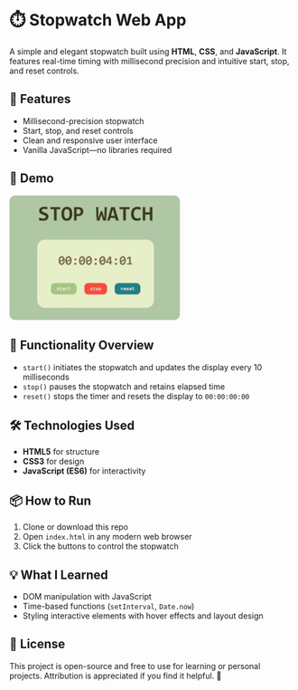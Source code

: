 # ⏱️ Stopwatch Web App

A simple and elegant stopwatch built using **HTML**, **CSS**, and **JavaScript**. It features real-time timing with millisecond precision and intuitive start, stop, and reset controls.

## 🌟 Features

- Millisecond-precision stopwatch
- Start, stop, and reset controls
- Clean and responsive user interface
- Vanilla JavaScript—no libraries required

## 🚀 Demo

  
<img src="DemoSS.JPG" alt="Screenshot" style="width:60%; border-radius:10px;" />


## 🔧 Functionality Overview

- `start()` initiates the stopwatch and updates the display every 10 milliseconds
- `stop()` pauses the stopwatch and retains elapsed time
- `reset()` stops the timer and resets the display to `00:00:00:00`

## 🛠 Technologies Used

- **HTML5** for structure
- **CSS3** for design
- **JavaScript (ES6)** for interactivity

## 📦 How to Run

1. Clone or download this repo
2. Open `index.html` in any modern web browser
3. Click the buttons to control the stopwatch

## 💡 What I Learned

- DOM manipulation with JavaScript
- Time-based functions (`setInterval`, `Date.now`)
- Styling interactive elements with hover effects and layout design

## 📝 License

This project is open-source and free to use for learning or personal projects. Attribution is appreciated if you find it helpful. 💛


